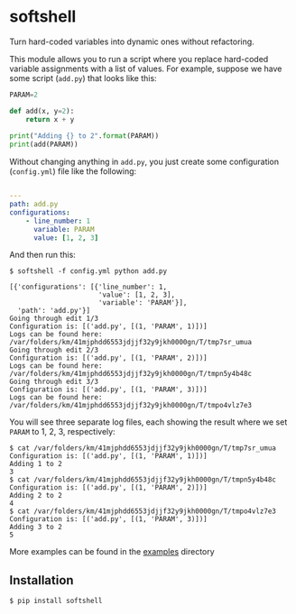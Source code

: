# softshell

Turn hard-coded variables into dynamic ones without refactoring.

This module allows you to run a script where you replace hard-coded variable assignments with a list of values.
For example, suppose we have some script (`add.py`) that looks like this:

```python
PARAM=2

def add(x, y=2):
    return x + y
    
print("Adding {} to 2".format(PARAM))
print(add(PARAM))
```

Without changing anything in `add.py`, you just create some configuration (`config.yml`) file like the following:

```yaml

---
path: add.py
configurations:
    - line_number: 1
      variable: PARAM
      value: [1, 2, 3]
```

And then run this:

```
$ softshell -f config.yml python add.py

[{'configurations': [{'line_number': 1,
                      'value': [1, 2, 3],
                      'variable': 'PARAM'}],
  'path': 'add.py'}]
Going through edit 1/3
Configuration is: [('add.py', [(1, 'PARAM', 1)])]
Logs can be found here: /var/folders/km/41mjphdd6553jdjjf32y9jkh0000gn/T/tmp7sr_umua
Going through edit 2/3
Configuration is: [('add.py', [(1, 'PARAM', 2)])]
Logs can be found here: /var/folders/km/41mjphdd6553jdjjf32y9jkh0000gn/T/tmpn5y4b48c
Going through edit 3/3
Configuration is: [('add.py', [(1, 'PARAM', 3)])]
Logs can be found here: /var/folders/km/41mjphdd6553jdjjf32y9jkh0000gn/T/tmpo4vlz7e3
```

You will see three separate log files, each showing the result where we set `PARAM` to 1, 2, 3, respectively:


```
$ cat /var/folders/km/41mjphdd6553jdjjf32y9jkh0000gn/T/tmp7sr_umua
Configuration is: [('add.py', [(1, 'PARAM', 1)])]
Adding 1 to 2
3
$ cat /var/folders/km/41mjphdd6553jdjjf32y9jkh0000gn/T/tmpn5y4b48c
Configuration is: [('add.py', [(1, 'PARAM', 2)])]
Adding 2 to 2
4
$ cat /var/folders/km/41mjphdd6553jdjjf32y9jkh0000gn/T/tmpo4vlz7e3
Configuration is: [('add.py', [(1, 'PARAM', 3)])]
Adding 3 to 2
5
```

More examples can be found in the [examples](examples/) directory

## Installation

```
$ pip install softshell
```